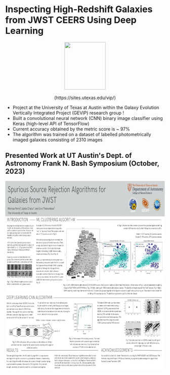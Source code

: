 # Inspecting High-Redshift Galaxies from JWST CEERS Using Deep Learning

<p align="center">
<img width="130" height="150" src= "https://user-images.githubusercontent.com/120825204/234086692-e96aa802-f497-46ee-aeb4-74b7abbdfdcd.png">
</p>

<p align="center">
(https://sites.utexas.edu/vip/)
</p>

* Project at the University of Texas at Austin within the Galaxy Evolution Vertically Integrated Project (GEVIP) research group !
* Built a convolutional neural network (CNN) binary image classifier using Keras (high-level API of TensorFlow)
* Current accuracy obtained by the metric score is ~ 97%
* The algorithm was trained on a dataset of labelled photometrically imaged galaxies consisting of 2310 images

## Presented Work at UT Austin's Dept. of Astronomy Frank N. Bash Symposium (October, 2023)

<p align="center">
<img width="800" height="600" src= "Bashfest_Poster.png">
</p>
